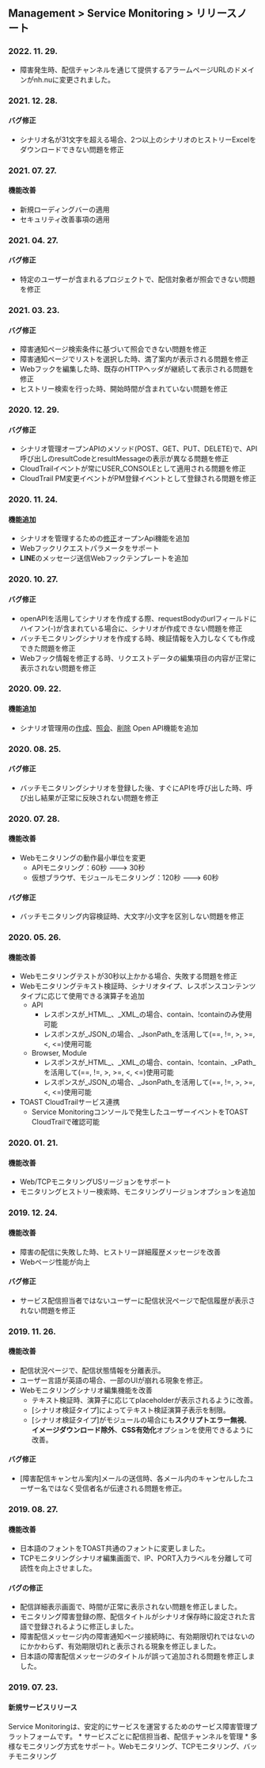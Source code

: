 ## Management > Service Monitoring > リリースノート

### 2022. 11. 29.
* 障害発生時、配信チャンネルを通じて提供するアラームページURLのドメインがnh.nuに変更されました。

### 2021. 12. 28.

#### バグ修正
* シナリオ名が31文字を超える場合、2つ以上のシナリオのヒストリーExcelをダウンロードできない問題を修正

### 2021. 07. 27.

#### 機能改善
* 新規ローディングバーの適用
* セキュリティ改善事項の適用

### 2021. 04. 27.

#### バグ修正
* 特定のユーザーが含まれるプロジェクトで、配信対象者が照会できない問題を修正

### 2021. 03. 23.

#### バグ修正
* 障害通知ページ検索条件に基づいて照会できない問題を修正
* 障害通知ページでリストを選択した時、満了案内が表示される問題を修正
* Webフックを編集した時、既存のHTTPヘッダが継続して表示される問題を修正
* ヒストリー検索を行った時、開始時間が含まれていない問題を修正

### 2020. 12. 29.

#### バグ修正
* シナリオ管理オープンAPIのメソッド(POST、GET、PUT、DELETE)で、API呼び出しのresultCodeとresultMessageの表示が異なる問題を修正
* CloudTrailイベントが常にUSER_CONSOLEとして適用される問題を修正
* CloudTrail PM変更イベントがPM登録イベントとして登録される問題を修正

### 2020. 11. 24.

#### 機能追加
* シナリオを管理するための[修正](/Management/Service%20Monitoring/ja/api-guide/#_15)オープンApi機能を追加
* Webフックリクエストパラメータをサポート
* **LINE**のメッセージ送信Webフックテンプレートを追加

### 2020. 10. 27.

#### バグ修正
* openAPIを活用してシナリオを作成する際、requestBodyのurlフィールドにハイフン(-)が含まれている場合に、シナリオが作成できない問題を修正
* バッチモニタリングシナリオを作成する時、検証情報を入力しなくても作成できた問題を修正
* Webフック情報を修正する時、リクエストデータの編集項目の内容が正常に表示されない問題を修正

### 2020. 09. 22.

#### 機能追加
* シナリオ管理用の[作成](/Management/Service%20Monitoring/ja/api-guide/#_8)、[照会](/Management/Service%20Monitoring/ja/api-guide/#_11)、[削除](/Management/Service%20Monitoring/ja/api-guide/#_13) Open API機能を追加

### 2020. 08. 25.

#### バグ修正
* バッチモニタリングシナリオを登録した後、すぐにAPIを呼び出した時、呼び出し結果が正常に反映されない問題を修正

### 2020. 07. 28.

#### 機能改善
* Webモニタリングの動作最小単位を変更
  * APIモニタリング：60秒 ---> 30秒
  * 仮想ブラウザ、モジュールモニタリング：120秒 ---> 60秒

#### バグ修正
* バッチモニタリング内容検証時、大文字/小文字を区別しない問題を修正

### 2020. 05. 26.

#### 機能改善
* Webモニタリングテストが30秒以上かかる場合、失敗する問題を修正
* Webモニタリングテキスト検証時、シナリオタイプ、レスポンスコンテンツタイプに応じて使用できる演算子を追加
  * API
    * レスポンスが_HTML_、_XML_の場合、contain、!containのみ使用可能
    * レスポンスが_JSON_の場合、_JsonPath_を活用して(==, !=, >, >=, <, <=)使用可能
  * Browser, Module
    * レスポンスが_HTML_、_XML_の場合、contain、!contain、_xPath_を活用して(==, !=, >, >=, <, <=)使用可能
    * レスポンスが_JSON_の場合、_JsonPath_を活用して(==, !=, >, >=, <, <=)使用可能
* TOAST CloudTrailサービス連携
  * Service Monitoringコンソールで発生したユーザーイベントをTOAST CloudTrailで確認可能
  
### 2020. 01. 21.

#### 機能改善
* Web/TCPモニタリングUSリージョンをサポート
* モニタリングヒストリー検索時、モニタリングリージョンオプションを追加

### 2019. 12. 24.

#### 機能改善
* 障害の配信に失敗した時、ヒストリー詳細履歴メッセージを改善
* Webページ性能が向上

#### バグ修正
* サービス配信担当者ではないユーザーに配信状況ページで配信履歴が表示されない問題を修正

### 2019. 11. 26.

#### 機能改善
* 配信状況ページで、配信状態情報を分離表示。
* ユーザー言語が英語の場合、一部のUIが崩れる現象を修正。
* Webモニタリングシナリオ編集機能を改善
  * テキスト検証時、演算子に応じてplaceholderが表示されるように改善。
  * [シナリオ検証タイプ]によってテキスト検証演算子表示を制限。
  * [シナリオ検証タイプ]がモジュールの場合にも**スクリプトエラー無視**、**イメージダウンロード除外**、**CSS有効化**オプションを使用できるように改善。

#### バグ修正
* [障害配信キャンセル案内]メールの送信時、各メール内のキャンセルしたユーザー名ではなく受信者名が伝達される問題を修正。


### 2019. 08. 27.

#### 機能改善
* 日本語のフォントをTOAST共通のフォントに変更しました。
* TCPモニタリングシナリオ編集画面で、IP、PORT入力ラベルを分離して可読性を向上させました。

#### バグの修正
* 配信詳細表示画面で、時間が正常に表示されない問題を修正しました。
* モニタリング障害登録の際、配信タイトルがシナリオ保存時に設定された言語で登録されるように修正しました。
* 障害配信メッセージ内の障害通知ページ接続時に、有効期限切れではないのにかかわらず、有効期限切れと表示される現象を修正しました。
* 日本語の障害配信メッセージのタイトルが誤って追加される問題を修正しました。

### 2019. 07. 23.


#### 新規サービスリリース
Service Monitoringは、安定的にサービスを運営するためのサービス障害管理プラットフォームです。 
	* サービスごとに配信担当者、配信チャンネルを管理
	* 多様なモニタリング方式をサポート。Webモニタリング、TCPモニタリング、バッチモニタリング 
